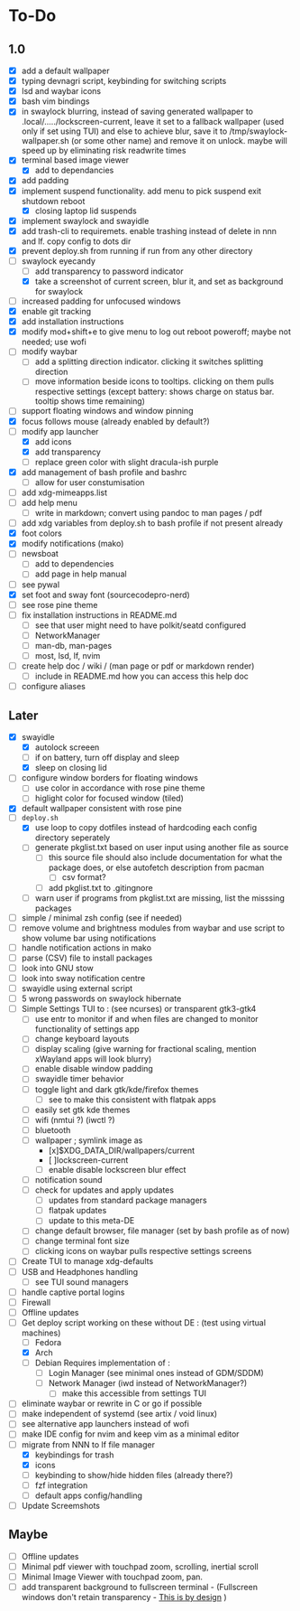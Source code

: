 # To-Do

##  1.0

- [x] add a default wallpaper
- [x] typing devnagri script, keybinding for switching scripts
- [x] lsd and waybar icons
- [x] bash vim bindings
- [x] in swaylock blurring, instead of saving generated wallpaper to .local/...../lockscreen-current, leave it set to a fallback wallpaper (used only if set using TUI) and else to achieve blur, save it to /tmp/swaylock-wallpaper.sh (or some other name) and remove it on unlock. maybe will speed up by eliminating risk readwrite times
- [x] terminal based image viewer 
	- [x] add to dependancies
- [x] add padding
- [x] implement suspend functionality. add menu to pick suspend exit shutdown reboot
	- [x] closing laptop lid suspends
- [x] implement swaylock and swayidle
- [x] add trash-cli to requiremets. enable trashing instead of delete in nnn and lf. copy config to dots dir
- [x] prevent deploy.sh from running if run from any other directory
- [ ] swaylock eyecandy
	- [ ] add transparency to password indicator
	- [x] take a screenshot of current screen, blur it, and set as background for swaylock
- [ ] increased padding for unfocused windows
- [x] enable git tracking
- [x] add installation instructions
- [x] modify mod+shift+e to give menu to log out reboot poweroff; maybe not needed; use wofi
- [ ] modify waybar
	- [ ] add a splitting direction indicator. clicking it switches splitting direction
	- [ ] move information beside icons to tooltips. clicking on them pulls respective settings (except battery: shows charge on status bar. tooltip shows time remaining)
- [ ] support floating windows and window pinning
- [x] focus follows mouse (already enabled by default?)
- [ ] modify app launcher
	- [x] add icons
	- [x] add transparency
	- [ ] replace green color with slight dracula-ish purple
- [x] add management of bash profile and bashrc
    - [ ] allow for user constumisation
- [ ] add xdg-mimeapps.list
- [ ] add help menu
	- [ ] write in markdown; convert using pandoc to man pages / pdf
- [ ] add xdg variables from deploy.sh to bash profile if not present already
- [x] foot colors
- [x] modify notifications (mako)
- [ ] newsboat
	- [ ] add to dependencies
	- [ ] add page in help manual
- [ ] see pywal
- [x] set foot and sway font (sourcecodepro-nerd)
- [ ] see rose pine theme
- [ ] fix installation instructions in README.md
    - [ ] see that user might need to have polkit/seatd configured
    - [ ] NetworkManager
    - [ ] man-db, man-pages
    - [ ] most, lsd, lf, nvim
- [ ] create help doc / wiki / (man page or pdf or markdown render)
    - [ ] include in README.md how you can access this help doc
- [ ] configure aliases

## Later

- [x] swayidle
    - [x] autolock screeen
    - [ ] if on battery, turn off display and sleep
    - [x] sleep on closing lid
- [ ] configure window borders for floating windows
    - [ ] use color in accordance with rose pine theme
    - [ ] higlight color for focused window (tiled)
- [x] default wallpaper consistent with rose pine
- [ ] `deploy.sh`
    - [x] use loop to copy dotfiles instead of hardcoding each config directory seperately
    - [ ] generate pkglist.txt based on user input using another file as source
        - [ ] this source file should also include documentation for what the package does, or else autofetch description from pacman
            - [ ] csv format?
        - [ ] add pkglist.txt to .gitingnore
    - [ ] warn user if programs from pkglist.txt are missing, list the misssing packages
- [ ] simple / minimal zsh config (see if needed)
- [ ] remove volume and brightness modules from waybar and use script to show volume bar using notifications
- [ ] handle notification actions in mako
- [ ] parse (CSV) file to install packages
- [ ] look into GNU stow
- [ ] look into sway notification centre
- [ ] swayidle using external script
- [ ] 5 wrong passwords on swaylock hibernate
- [ ] Simple Settings TUI to :    (see ncurses) or transparent gtk3-gtk4
	- [ ] use entr to monitor if and when files are changed to monitor functionality of settings app
	- [ ] change keyboard layouts
	- [ ] display scaling (give warning for fractional scaling, mention xWayland apps will look blurry)
	- [ ] enable disable window padding
	- [ ] swayidle timer behavior
	- [ ] toggle light and dark gtk/kde/firefox themes
		- [ ] see to make this consistent with flatpak apps
	- [ ] easily set gtk kde themes
	- [ ] wifi (nmtui ?) (iwctl ?)
	- [ ] bluetooth
	- [ ] wallpaper ;   symlink image as 
        - [x]$XDG\_DATA\_DIR/wallpapers/current
        - [ ]lockscreen-current
		- [ ] enable disable lockscreen blur effect
	- [ ] notification sound
	- [ ] check for updates and apply updates
		- [ ] updates from standard package managers
		- [ ] flatpak updates
		- [ ] update to this meta-DE
	- [ ] change default browser, file manager (set by bash profile as of now)
	- [ ] change terminal font size
	- [ ] clicking icons on waybar pulls respective settings screens
- [ ] Create TUI to manage xdg-defaults
- [ ] USB and Headphones handling
	- [ ] see TUI sound managers
- [ ] handle captive portal logins
- [ ] Firewall
- [ ] Offline updates
- [ ] Get deploy script working on these without DE : (test using virtual machines)
	- [ ] Fedora
	- [x] Arch
	- [ ] Debian
	Requires implementation of :
		- [ ] Login Manager (see minimal ones instead of GDM/SDDM)
		- [ ] Network Manager (iwd instead of NetworkManager?)
			- [ ] make this accessible from settings TUI
- [ ] eliminate waybar or rewrite in C or go if possible
- [ ] make independent of systemd (see artix / void linux)
- [ ] see alternative app launchers instead of wofi
- [ ] make IDE config for nvim and keep vim as a minimal editor
- [ ] migrate from NNN to lf file manager
	- [x] keybindings for trash
	- [x] icons
	- [ ] keybinding to show/hide hidden files (already there?)
	- [ ] fzf integration
	- [ ] default apps config/handling
- [ ] Update Screemshots

## Maybe
- [ ] Offline updates
- [ ] Minimal pdf viewer with touchpad zoom, scrolling, inertial scroll
- [ ] Minimal Image Viewer with touchpad zoom, pan.
- [ ] add transparent background to fullscreen terminal - (Fullscreen windows don't retain transparency - [This is by design](https://github.com/swaywm/sway/issues/4040#issuecomment-482573499) )
